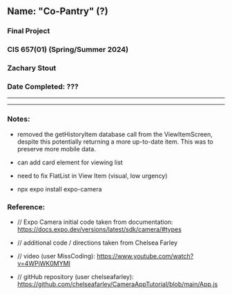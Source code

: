 ## Name: "Co-Pantry" (?)

### Final Project
### CIS 657(01) (Spring/Summer 2024)
### Zachary Stout
### Date Completed: ???


---------------------------------------------------
---------------------------------------------------

### Notes:
- removed the getHistoryItem database call from the ViewItemScreen, despite this potentially returning a more up-to-date item. This was to preserve more mobile data.

- can add card element for viewing list

- need to fix FlatList in View Item (visual, low urgency)

- npx expo install expo-camera

### Reference:
- // Expo Camera
initial code taken from documentation:
https://docs.expo.dev/versions/latest/sdk/camera/#types

- // additional code / directions taken from Chelsea Farley
- // video (user MissCoding): https://www.youtube.com/watch?v=4WPjWK0MYMI
- // gitHub repository (user chelseafarley): https://github.com/chelseafarley/CameraAppTutorial/blob/main/App.js
